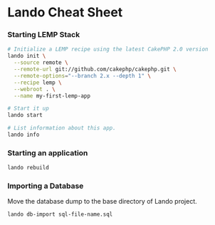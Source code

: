 
# Lando Cheat Sheet

### Starting LEMP Stack
```bash
# Initialize a LEMP recipe using the latest CakePHP 2.0 version
lando init \
  --source remote \
  --remote-url git://github.com/cakephp/cakephp.git \
  --remote-options="--branch 2.x --depth 1" \
  --recipe lemp \
  --webroot . \
  --name my-first-lemp-app

# Start it up
lando start

# List information about this app.
lando info
```

### Starting an application
```bash
lando rebuild
```

### Importing a Database
Move the database dump to the base directory of Lando project.
  
```bash
lando db-import sql-file-name.sql
```
